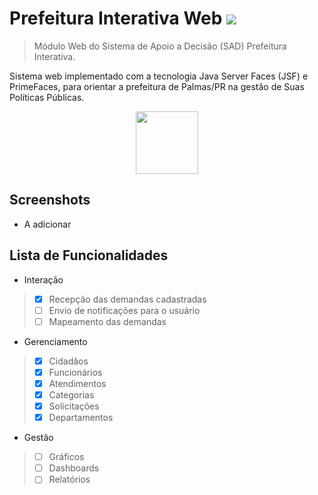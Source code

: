 
# Prefeitura Interativa Web  [<img src="https://user-images.githubusercontent.com/8310663/84600399-5a5e4b80-ae4f-11ea-9e8d-f5e15b782b05.png">](https://prefeiturainterativa.herokuapp.com/)

> Módulo Web do Sistema de Apoio a Decisão (SAD) Prefeitura Interativa.

<p> Sistema web implementado com a tecnologia Java Server Faces (JSF) e PrimeFaces, para orientar a prefeitura de Palmas/PR na gestão de Suas Políticas Públicas.</p>

<p align="center">
<img src="https://user-images.githubusercontent.com/8310663/84600003-980da500-ae4c-11ea-8af1-456d858fa88b.png" width="100" height="100">
</p>

## Screenshots

* A adicionar

## Lista de Funcionalidades

* Interação
 > - [x] Recepção das demandas cadastradas
 > - [ ] Envio de notificações para o usuário
 > - [ ] Mapeamento das demandas

* Gerenciamento 
 > - [x] Cidadãos
 > - [x] Funcionários 
 > - [x] Atendimentos
 > - [x] Categorias
 > - [x] Solicitações
 > - [x] Departamentos

* Gestão
 > - [ ] Gráficos
 > - [ ] Dashboards
 > - [ ] Relatórios
